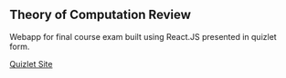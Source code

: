 ## Theory of Computation Review
Webapp for final course exam built using React.JS presented in quizlet form.

[Quizlet Site](https://theory-of-computation.ahljennetics.repl.co/)